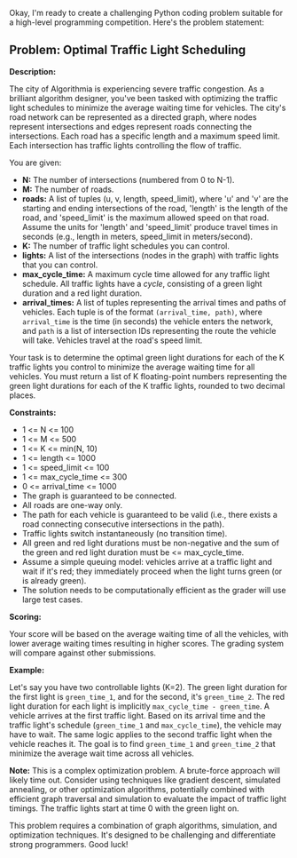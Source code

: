 Okay, I'm ready to create a challenging Python coding problem suitable for a high-level programming competition. Here's the problem statement:

## Problem: Optimal Traffic Light Scheduling

**Description:**

The city of Algorithmia is experiencing severe traffic congestion. As a brilliant algorithm designer, you've been tasked with optimizing the traffic light schedules to minimize the average waiting time for vehicles. The city's road network can be represented as a directed graph, where nodes represent intersections and edges represent roads connecting the intersections. Each road has a specific length and a maximum speed limit. Each intersection has traffic lights controlling the flow of traffic.

You are given:

*   **N:** The number of intersections (numbered from 0 to N-1).
*   **M:** The number of roads.
*   **roads:** A list of tuples (u, v, length, speed_limit), where 'u' and 'v' are the starting and ending intersections of the road, 'length' is the length of the road, and 'speed_limit' is the maximum allowed speed on that road.  Assume the units for 'length' and 'speed_limit' produce travel times in seconds (e.g., length in meters, speed_limit in meters/second).
*   **K:** The number of traffic light schedules you can control.
*   **lights:** A list of the intersections (nodes in the graph) with traffic lights that you can control.
*   **max_cycle_time:** A maximum cycle time allowed for any traffic light schedule. All traffic lights have a *cycle*, consisting of a green light duration and a red light duration.
*   **arrival_times:** A list of tuples representing the arrival times and paths of vehicles. Each tuple is of the format `(arrival_time, path)`, where `arrival_time` is the time (in seconds) the vehicle enters the network, and `path` is a list of intersection IDs representing the route the vehicle will take. Vehicles travel at the road's speed limit.

Your task is to determine the optimal green light durations for each of the K traffic lights you control to minimize the average waiting time for all vehicles.  You must return a list of K floating-point numbers representing the green light durations for each of the K traffic lights, rounded to two decimal places.

**Constraints:**

*   1 <= N <= 100
*   1 <= M <= 500
*   1 <= K <= min(N, 10)
*   1 <= length <= 1000
*   1 <= speed\_limit <= 100
*   1 <= max\_cycle\_time <= 300
*   0 <= arrival\_time <= 1000
*   The graph is guaranteed to be connected.
*   All roads are one-way only.
*   The path for each vehicle is guaranteed to be valid (i.e., there exists a road connecting consecutive intersections in the path).
*   Traffic lights switch instantaneously (no transition time).
*   All green and red light durations must be non-negative and the sum of the green and red light duration must be <= max_cycle_time.
*   Assume a simple queuing model: vehicles arrive at a traffic light and wait if it's red; they immediately proceed when the light turns green (or is already green).
*   The solution needs to be computationally efficient as the grader will use large test cases.

**Scoring:**

Your score will be based on the average waiting time of all the vehicles, with lower average waiting times resulting in higher scores. The grading system will compare against other submissions.

**Example:**

Let's say you have two controllable lights (K=2). The green light duration for the first light is `green_time_1`, and for the second, it's `green_time_2`. The red light duration for each light is implicitly `max_cycle_time - green_time`. A vehicle arrives at the first traffic light. Based on its arrival time and the traffic light's schedule (`green_time_1` and `max_cycle_time`), the vehicle may have to wait. The same logic applies to the second traffic light when the vehicle reaches it.  The goal is to find `green_time_1` and `green_time_2` that minimize the average wait time across all vehicles.

**Note:** This is a complex optimization problem.  A brute-force approach will likely time out.  Consider using techniques like gradient descent, simulated annealing, or other optimization algorithms, potentially combined with efficient graph traversal and simulation to evaluate the impact of traffic light timings. The traffic lights start at time 0 with the green light on.

This problem requires a combination of graph algorithms, simulation, and optimization techniques. It's designed to be challenging and differentiate strong programmers. Good luck!
